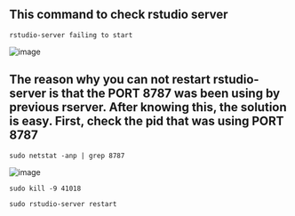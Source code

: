 ## This command to check rstudio server
```
rstudio-server failing to start
```
![image](https://user-images.githubusercontent.com/88473583/150475524-5169a7c5-fc5b-4007-b2ba-40619a28087e.png)

## The reason why you can not restart rstudio-server is that the PORT 8787 was been using by previous rserver. After knowing this, the solution is easy. First, check the pid that was using PORT 8787
```
sudo netstat -anp | grep 8787
```
![image](https://user-images.githubusercontent.com/88473583/150475846-4dbdb59c-3bad-4b27-b214-2183cfe6936f.png)

```
sudo kill -9 41018
```

```
sudo rstudio-server restart
```
